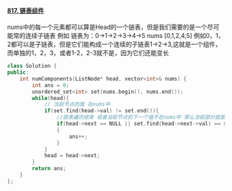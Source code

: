 #### [817. 链表组件](https://leetcode.cn/problems/linked-list-components/) 

nums中的每一个元素都可以算是Head的一个链表，但是我们需要的是一个尽可能常的连续子链表
 例如 
 链表为：0->1->2->3->4->5
 nums [0,1,2,4,5]
 例如0，1，2都可以是子链表，但是它们能构成一个连续的子链表1->2->3,这就是一个组件，
 而单独的1，2，3，或者1-2，2-3就不是，因为它们还能变长


```c++
class Solution {
public:
    int numComponents(ListNode* head, vector<int>& nums) {
        int ans = 0;
        unordered_set<int> set(nums.begin(), nums.end());
        while(head){
            // 当前节点的值 在nums中
            if(set.find(head->val) != set.end()){
                //链表遍历结束 或者当前节点的下一个值不在nums中 那么当前部分就是一个组件
                if(head->next == NULL || set.find(head->next->val) == set.end())
                {
                    ans++;
                }
            }
            head = head->next;
        }
        return ans;
    }
};
```

